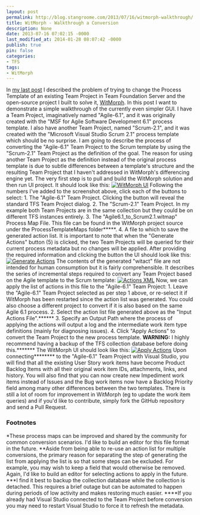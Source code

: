 ```yaml
---
layout: post
permalink: http://blog.stangroome.com/2013/07/16/witmorph-walkthrough/
title: WitMorph - Walkthrough a Conversion
description: None
date: 2013-07-16 07:02:15 -0000
last_modified_at: 2014-01-28 08:07:42 -0000
publish: true
pin: false
categories:
- TFS
tags:
- WitMorph
---
```

In [my last post](http://blog.codeassassin.com/2013/07/16/witmorph-changing-team-foundation-process-templates-in-place/ "WitMorph – changing Team Foundation process templates in-place") I described the problem of trying to change the Process Template of an existing Team Project in Team Foundation Server and the open-source project I built to solve it, [WitMorph](https://github.com/codeassassin/WitMorph). In this post I want to demonstrate a simple walkthrough of the currently even simpler GUI. I have a Team Project, imaginatively named "Agile-6.1", and it was originally created with the "MSF for Agile Software Development 6.1" process template. I also have another Team Project, named "Scrum-2.1", and it was created with the "Microsoft Visual Studio Scrum 2.1" process template which should be no surprise. I am going to describe the process of converting the "Agile-6.1" Team Project to the Scrum template by using the "Scrum-2.1" Team Project as the definition of the goal. The reason for using another Team Project as the definition instead of the original process template is due to subtle differences between a template's structure and the resulting Team Project that I haven't addressed in WitMorph's differencing engine yet. The very first step is to pull and build the WitMorph solution and then run UI project. It should look like this: [![WitMorph UI](http://blog.stangroome.com/wp-content/uploads/2013/07/step1.png)](http://blog.stangroome.com/wp-content/uploads/2013/07/step1.png) Following the numbers I've added to the screenshot above, click each of the buttons to select:
    1. The "Agile-6.1" Team Project. Clicking the button will reveal the standard TFS Team Project dialog.
    2. The "Scrum-2.1" Team Project. In my example both Team Projects are in the same collection but they could be on different TFS instances entirely.
    3. The "Agile6.1_to_Scrum2.1.witmap" Process Map File. This file can be found in the WitMorph project source under the ProcessTemplateMaps folder*****.
    4. A file to which to save the generated action list.
It is important to note that when the "Generate Actions" button (5) is clicked, the two Team Projects will be queried for their current process metadata but no changes will be applied. After providing the required information and clicking the button the UI should look like this: [![Generate Actions](http://blog.stangroome.com/wp-content/uploads/2013/07/step2.png)](http://blog.stangroome.com/wp-content/uploads/2013/07/step2.png) The contents of the generated "witact" file are not intended for human consumption but it is fairly comprehensible. It describes the series of incremental steps required to convert any Team Project based on the Agile template to the Scrum template: [![Actions XML](http://blog.stangroome.com/wp-content/uploads/2013/07/step3.png)](http://blog.stangroome.com/wp-content/uploads/2013/07/step3.png) Now, we can apply the list of actions in this file to the "Agile-6.1" Team Project:
    1. Leave the "Agile-6.1" Team Project selected as per step 1 above, or re-select it if WitMorph has been restarted since the action list was generated. You could also choose a different project to convert if it is also based on the same Agile 6.1 process.
    2. Select the action list file generated above as the "Input Actions File".******
    3. Specify an Output Path where the process of applying the actions will output a log and the intermediate work item type definitions (mainly for diagnosing issues).
    4. Click "Apply Actions" to convert the Team Project to the new process template. **WARNING:** I highly recommend having a backup of the TFS collection database before doing this.*******
The WitMorph UI should look like this: [![Apply Actions](http://blog.stangroome.com/wp-content/uploads/2013/07/step4.png)](http://blog.stangroome.com/wp-content/uploads/2013/07/step4.png) Upon connecting******** to the "Agile-6.1" Team Project with Visual Studio, you will find that all the existing User Story work items have become Product Backlog Items with all their original work item IDs, attachments, links, and history. You will also find that you can now create new Impediment work items instead of Issues and the Bug work items now have a Backlog Priority field among many other differences between the two templates. There is still a lot of room for improvement in WitMorph (eg to update the work item queries) and if you'd like to contribute, simply fork the GitHub repository and send a Pull Request.

### Footnotes

*These process maps can be improved and shared by the community for common conversion scenarios. I'd like to build an editor for this file format in the future. **Aside from being able to re-use an action list for multiple conversions, the primary reason for separating the step of generating the list from applying the list is so that some steps can be excluded. For example, you may wish to keep a field that would otherwise be removed. Again, I'd like to build an editor for selecting actions to apply in the future. ***I find it best to backup the collection database while the collection is detached. This requires a brief outage but can be automated to happen during periods of low activity and makes restoring much easier. ****If you already had Visual Studio connected to the Team Project before conversion you may need to restart Visual Studio to force it to refresh the metadata.
